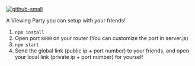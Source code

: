 [![github-small](https://www.gnu.org/graphics/gplv3-with-text-136x68.png)](https://www.gnu.org/licenses/gpl-3.0)

A Viewing Party you can setup with your friends!

1. `npm install`
2. Open port `8000` on your router (You can customize the port in server.js)
3. `npm start`
4. Send the global link (public ip + port number) to your friends, and open your local link (private ip + port number) for yourself
